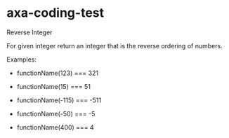 # axa-coding-test

Reverse Integer

For given integer return an integer that is the reverse ordering of numbers.

Examples:

 * functionName(123) === 321

 * functionName(15) === 51

 * functionName(-115) === -511

 * functionName(-50) === -5

 * functionName(400) === 4
 
